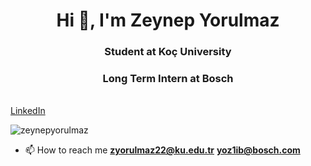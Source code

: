 <h1 align="center">Hi 👋, I'm Zeynep Yorulmaz</h1>
<h3 align="center">Student at Koç University</h3>
<h3 align="center">Long Term Intern at Bosch</h3>
<br>
<a href="www.linkedin.com/in/zeynepyorulmaz" target="_blank">LinkedIn</a>



<p align="left"> <img src="https://komarev.com/ghpvc/?username=zeynepyorulmaz&label=Profile%20views&color=0e75b6&style=flat" alt="zeynepyorulmaz" /> </p>

- 📫 How to reach me **zyorulmaz22@ku.edu.tr** **yoz1ib@bosch.com**



